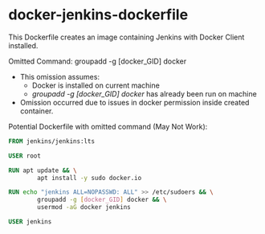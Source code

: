 # docker-jenkins-dockerfile

This Dockerfile creates an image containing Jenkins with Docker Client installed.

Omitted Command: groupadd -g [docker_GID] docker
- This omission assumes:
  - Docker is installed on current machine
  - *groupadd -g [docker_GID] docker* has already been run on machine
- Omission occurred due to issues in docker permission inside created container. 

Potential Dockerfile with omitted command (May Not Work):
```Dockerfile
FROM jenkins/jenkins:lts

USER root

RUN apt update && \
        apt install -y sudo docker.io

RUN echo "jenkins ALL=NOPASSWD: ALL" >> /etc/sudoers && \
        groupadd -g [docker_GID] docker && \
        usermod -aG docker jenkins

USER jenkins
```